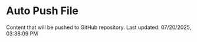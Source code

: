 # Auto Push File

Content that will be pushed to GitHub repository.
Last updated: 07/20/2025, 03:38:09 PM